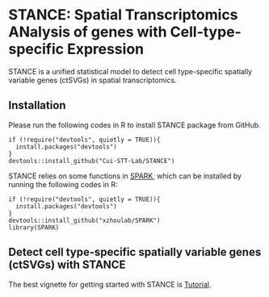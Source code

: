 # STANCE: Spatial Transcriptomics ANalysis of genes with Cell-type-specific Expression
STANCE is a unified statistical model to detect cell type-specific spatially variable genes (ctSVGs) in spatial transcriptomics.

## Installation
Please run the following codes in R to install STANCE package from GitHub.
```
if (!require("devtools", quietly = TRUE)){
  install.packages("devtools")
}
devtools::install_github("Cui-STT-Lab/STANCE")
```

STANCE relies on some functions in [SPARK](https://xzhoulab.github.io/SPARK/), which can be installed by running the following codes in R:
```
if (!require("devtools", quietly = TRUE)){
  install.packages("devtools")
}
devtools::install_github("xzhoulab/SPARK")
library(SPARK)
```

## Detect cell type-specific spatially variable genes (ctSVGs) with STANCE
The best vignette for getting started with STANCE is [Tutorial]().

